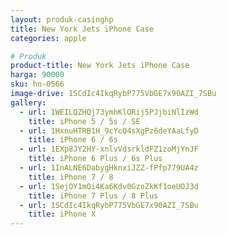 ```yaml
---
layout: produk-casinghp
title: New York Jets iPhone Case
categories: apple

# Produk
product-title: New York Jets iPhone Case
harga: 90000
sku: hn-0566
image-drive: 1SCdIc4IkqRybP775VbGE7x90AZI_7SBu
gallery:
  - url: 1WEILQZHQj73ymhKlORij5PJjbiNlIzWd
    title: iPhone 5 / 5s / SE
  - url: 1HxnuHTRB1H_9cYcQ4sXgPz6deYAaLfyD
    title: iPhone 6 / 6s
  - url: 1EXp8JY2HY-xnlvVdsrkldFZ1zoMjYnJF
    title: iPhone 6 Plus / 6s Plus
  - url: 1InALNE6DabygHknxiJZZ-fPfp779UA4z
    title: iPhone 7 / 8
  - url: 1SejOY1mOi4Ka6Kdv0GzoZkKf1oeUOJ3d
    title: iPhone 7 Plus / 8 Plus
  - url: 1SCdIc4IkqRybP775VbGE7x90AZI_7SBu
    title: iPhone X
---
```

